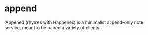 # append
'Appened (rhymes with Happened) is a minimalist append-only note service, meant to be paired a variety of clients.
